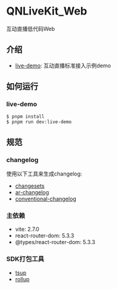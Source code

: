 # QNLiveKit_Web

互动直播低代码Web

## 介绍

* [live-demo](./packages/live-demo/README.md): 互动直播标准接入示例demo

## 如何运行

### live-demo

```shell
$ pnpm install 
$ pnpm run dev:live-demo
```

## 规范

### changelog

使用以下工具来生成changelog:

* [changesets](https://github.com/changesets/changesets/blob/main/packages/cli/README.md)
* [ar-changelog](https://github.com/Spencer17x/arca/tree/main/packages/scripts/ar-changelog)
* [conventional-changelog](https://github.com/conventional-changelog/conventional-changelog/tree/master/packages/conventional-changelog-cli)

### 主依赖

* vite: 2.7.0
* react-router-dom: 5.3.3
* @types/react-router-dom: 5.3.3

### SDK打包工具

* [tsup](https://github.com/egoist/tsup)
* [rollup](https://github.com/rollup/rollup)
